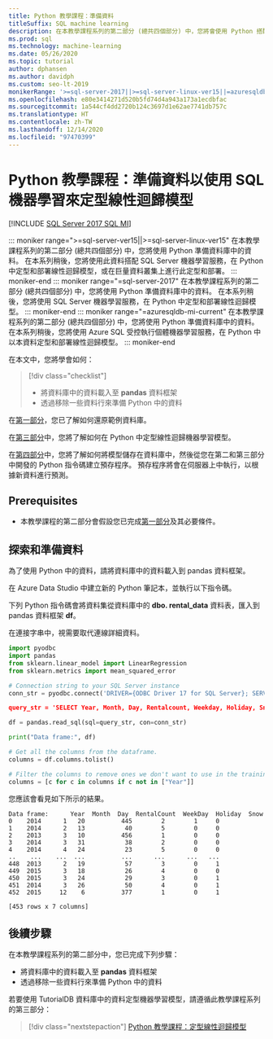 ```yaml
---
title: Python 教學課程：準備資料
titleSuffix: SQL machine learning
description: 在本教學課程系列的第二部分 (總共四個部分) 中，您將會使用 Python 搭配 SQL 機器學習服務，來準備資料以預測雪橇租賃。
ms.prod: sql
ms.technology: machine-learning
ms.date: 05/26/2020
ms.topic: tutorial
author: dphansen
ms.author: davidph
ms.custom: seo-lt-2019
monikerRange: '>=sql-server-2017||>=sql-server-linux-ver15||=azuresqldb-mi-current'
ms.openlocfilehash: e80e3414271d520b5fd74d4a943a173a1ecdbfac
ms.sourcegitcommit: 1a544cf4dd2720b124c3697d1e62ae7741db757c
ms.translationtype: HT
ms.contentlocale: zh-TW
ms.lasthandoff: 12/14/2020
ms.locfileid: "97470399"
---
```

# <a name="python-tutorial-prepare-data-to-train-a-linear-regression-model-with-sql-machine-learning"></a>Python 教學課程：準備資料以使用 SQL 機器學習來定型線性迴歸模型
[!INCLUDE [SQL Server 2017 SQL MI](../../includes/applies-to-version/sqlserver2017-asdbmi.md)]

::: moniker range=">=sql-server-ver15||>=sql-server-linux-ver15"
在本教學課程系列的第二部分 (總共四個部分) 中，您將使用 Python 準備資料庫中的資料。 在本系列稍後，您將使用此資料搭配 SQL Server 機器學習服務，在 Python 中定型和部署線性迴歸模型，或在巨量資料叢集上進行此定型和部署。
::: moniker-end
::: moniker range="=sql-server-2017"
在本教學課程系列的第二部分 (總共四個部分) 中，您將使用 Python 準備資料庫中的資料。 在本系列稍後，您將使用 SQL Server 機器學習服務，在 Python 中定型和部署線性迴歸模型。
::: moniker-end
::: moniker range="=azuresqldb-mi-current"
在本教學課程系列的第二部分 (總共四個部分) 中，您將使用 Python 準備資料庫中的資料。 在本系列稍後，您將使用 Azure SQL 受控執行個體機器學習服務，在 Python 中以本資料定型和部署線性迴歸模型。
::: moniker-end

在本文中，您將學會如何：

> [!div class="checklist"]
> * 將資料庫中的資料載入至 **pandas** 資料框架
> * 透過移除一些資料行來準備 Python 中的資料

在[第一部分](python-ski-rental-linear-regression.md)，您已了解如何還原範例資料庫。

在[第三部分](python-ski-rental-linear-regression-train-model.md)中，您將了解如何在 Python 中定型線性迴歸機器學習模型。

在[第四部分](python-ski-rental-linear-regression-deploy-model.md)中，您將了解如何將模型儲存在資料庫中，然後從您在第二和第三部分中開發的 Python 指令碼建立預存程序。 預存程序將會在伺服器上中執行，以根據新資料進行預測。

## <a name="prerequisites"></a>Prerequisites

* 本教學課程的第二部分會假設您已完成[第一部分](python-ski-rental-linear-regression.md)及其必要條件。

## <a name="explore-and-prepare-the-data"></a>探索和準備資料

為了使用 Python 中的資料，請將資料庫中的資料載入到 pandas 資料框架。

在 Azure Data Studio 中建立新的 Python 筆記本，並執行以下指令碼。 

下列 Python 指令碼會將資料集從資料庫中的 **dbo. rental_data** 資料表，匯入到 pandas 資料框架 **df**。

在連接字串中，視需要取代連線詳細資料。

```python
import pyodbc
import pandas
from sklearn.linear_model import LinearRegression
from sklearn.metrics import mean_squared_error

# Connection string to your SQL Server instance
conn_str = pyodbc.connect('DRIVER={ODBC Driver 17 for SQL Server}; SERVER=<server>; DATABASE=TutorialDB;UID=<username>;PWD=<password>)

query_str = 'SELECT Year, Month, Day, Rentalcount, Weekday, Holiday, Snow FROM dbo.rental_data'

df = pandas.read_sql(sql=query_str, con=conn_str)

print("Data frame:", df)

# Get all the columns from the dataframe.
columns = df.columns.tolist()

# Filter the columns to remove ones we don't want to use in the training
columns = [c for c in columns if c not in ["Year"]]
```

您應該會看見如下所示的結果。

```results
Data frame:      Year  Month  Day  RentalCount  WeekDay  Holiday  Snow
0    2014      1   20          445        2        1     0
1    2014      2   13           40        5        0     0
2    2013      3   10          456        1        0     0
3    2014      3   31           38        2        0     0
4    2014      4   24           23        5        0     0
..    ...    ...  ...          ...      ...      ...   ...
448  2013      2   19           57        3        0     1
449  2015      3   18           26        4        0     0
450  2015      3   24           29        3        0     1
451  2014      3   26           50        4        0     1
452  2015     12    6          377        1        0     1

[453 rows x 7 columns]
```

## <a name="next-steps"></a>後續步驟

在本教學課程系列的第二部分中，您已完成下列步驟：

* 將資料庫中的資料載入至 **pandas** 資料框架
* 透過移除一些資料行來準備 Python 中的資料

若要使用 TutorialDB 資料庫中的資料定型機器學習模型，請遵循此教學課程系列的第三部分：

> [!div class="nextstepaction"]
> [Python 教學課程：定型線性迴歸模型](python-ski-rental-linear-regression-train-model.md)